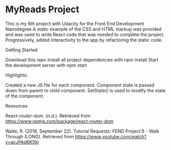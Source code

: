 # MyReads Project

 This is my 6th project with Udacity for the Front End Development Nanodegree.A static example of the CSS and HTML markup was provided and was used to write React code that was needed to complete the project. Progressively, added interactivity to the app by refactoring the static code.
 
 Getting Started

Download this repo
Install all project dependencies with npm install
Start the development server with npm start

Highlights:

Created a new JS file for each component.
Component state is passed down from parent to child component. SetState() is used to modify the state of the component.

Resources

React-router-dom. (n.d.). Retrieved from https://www.npmjs.com/package/react-router-dom

Waite, R. (2018, September 22). Tutorial Requests: FEND Project 6 - Walk Through (LONG). Retrieved from https://www.youtube.com/watch?v=acJHkd6K5kI
